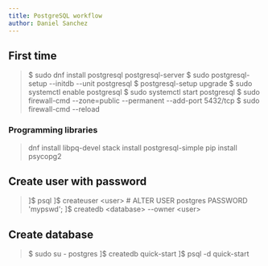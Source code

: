 ```yaml
---
title: PostgreSQL workflow
author: Daniel Sanchez
---
```


## First time

> $ sudo dnf install postgresql postgresql-server
> $ sudo postgresql-setup --initdb --unit postgresql
> $ postgresql-setup upgrade
> $ sudo systemctl enable postgresql
> $ sudo systemctl start postgresql
> $ sudo firewall-cmd --zone=public --permanent --add-port 5432/tcp
> $ sudo firewall-cmd --reload

### Programming libraries

> dnf install libpq-devel
> stack install postgresql-simple
> pip install psycopg2

## Create user with password

> ]$ psql
> ]$ createuser \<user> 
> \# ALTER USER postgres PASSWORD 'mypswd';
> ]$ createdb \<database> --owner \<user>

## Create database

> $ sudo su - postgres
> ]$ createdb quick-start
> ]$ psql -d quick-start
>
